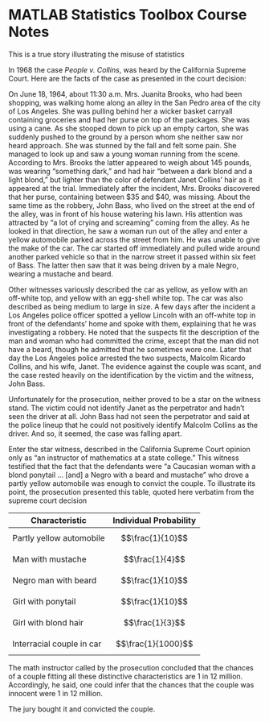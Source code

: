 # MATLAB Statistics Toolbox Course Notes

This is a true story illustrating the misuse of statistics

In 1968 the case *People v. Collins*, was heard by the California Supreme Court. Here are the facts of the case as presented in the court decision:

On June 18, 1964, about 11:30 a.m. Mrs. Juanita Brooks, who
had been shopping, was walking home along an alley in the
San Pedro area of the city of Los Angeles. She was pulling
behind her a wicker basket carryall containing groceries and
had her purse on top of the packages. She was using a cane. As she stooped down to pick up an empty carton, she was suddenly pushed to the ground by a person whom she neither saw nor heard approach. She was stunned by the fall and felt some pain. She managed to look up and saw a young woman running from the scene. According to Mrs. Brooks the latter
appeared to weigh about 145 pounds, was wearing “something
dark,” and had hair “between a dark blond and a light blond,” but lighter than the color of defendant Janet Collins’ hair as it appeared at the trial. Immediately after the incident, Mrs. Brooks discovered that her purse, containing between $35 and $40, was missing.
About the same time as the robbery, John Bass, who lived
on the street at the end of the alley, was in front of his house watering his lawn. His attention was attracted by “a lot of crying and screaming” coming from the alley. As he looked in that direction, he saw a woman run out of the alley and enter a yellow automobile parked across the street from him. He was unable to give the make of the car. The car started off immediately and pulled wide around another parked vehicle so that in the narrow street it passed within six feet of Bass. The latter then saw that it was being driven by a male Negro, wearing a mustache and beard.

Other witnesses variously described the car as yellow, as yellow with an off-white top, and yellow with an egg-shell white top. The car was also described as being medium to large in size. A few days after the incident a Los Angeles police officer spotted a yellow Lincoln with an off-white top in front of the defendants’ home and spoke with them, explaining that he was investigating a robbery. He noted that the suspects fit the description of the man and woman who had committed the crime, except that the man did not have a beard, though he admitted that he sometimes wore one. Later that day the Los Angeles police arrested the two suspects, Malcolm Ricardo Collins, and his wife, Janet.
The evidence against the couple was scant, and the case rested heavily on the identification by the victim and the witness, John Bass.

Unfortunately for the prosecution, neither proved to be a star on the witness stand. The victim could not identify Janet as the perpetrator and hadn’t seen the driver at all. John Bass had not seen the perpetrator and said at the police lineup that he could not positively identify Malcolm Collins as the driver. And so, it seemed, the case was falling apart.

Enter the star witness, described in the California Supreme Court opinion only as “an instructor of mathematics at a state college.” This witness testified that the fact that the defendants were “a Caucasian woman with a blond ponytail ... [and] a Negro with a beard and mustache” who drove a partly yellow automobile was enough to convict the couple. To illustrate its point, the prosecution presented this table, quoted here verbatim from the supreme court decision

| Characteristic | Individual Probability |
| -- | -- |
| Partly yellow automobile | $$\frac{1}{10}$$ |
| Man with mustache  | $$\frac{1}{4}$$ |
| Negro man with beard  | $$\frac{1}{10}$$ |
| Girl with ponytail  | $$\frac{1}{10}$$ |
| Girl with blond hair  | $$\frac{1}{3}$$ |
| Interracial couple in car |  $$\frac{1}{1000}$$ |

The math instructor called by the prosecution concluded that the chances of a couple fitting all these distinctive
characteristics are 1 in 12 million. Accordingly, he said, one could infer that the chances that the couple was innocent were 1 in 12 million.

The jury bought it and convicted the couple.